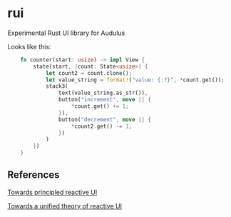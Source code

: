 # rui
Experimental Rust UI library for Audulus

Looks like this:

```Rust
    fn counter(start: usize) -> impl View {
        state(start, |count: State<usize>| {
            let count2 = count.clone();
            let value_string = format!("value: {:?}", *count.get());
            stack3(
                text(value_string.as_str()),
                button("increment", move || {
                    *count.get() += 1;
                }),
                button("decrement", move || {
                    *count2.get() -= 1;
                })
            )
        })
    }
````

## References

[Towards principled reactive UI](https://raphlinus.github.io/rust/druid/2020/09/25/principled-reactive-ui.html)

[Towards a unified theory of reactive UI](https://raphlinus.github.io/ui/druid/2019/11/22/reactive-ui.html)

